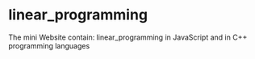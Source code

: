 # linear_programming
The mini Website contain: linear_programming in JavaScript and in C++ programming languages
